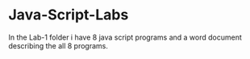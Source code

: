 # Java-Script-Labs

In the Lab-1 folder i have 8 java script programs and a word document describing the all 8 programs.
